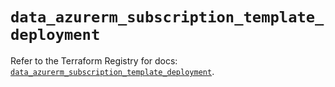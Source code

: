 # `data_azurerm_subscription_template_deployment`

Refer to the Terraform Registry for docs: [`data_azurerm_subscription_template_deployment`](https://registry.terraform.io/providers/hashicorp/azurerm/4.0.1/docs/data-sources/subscription_template_deployment).
